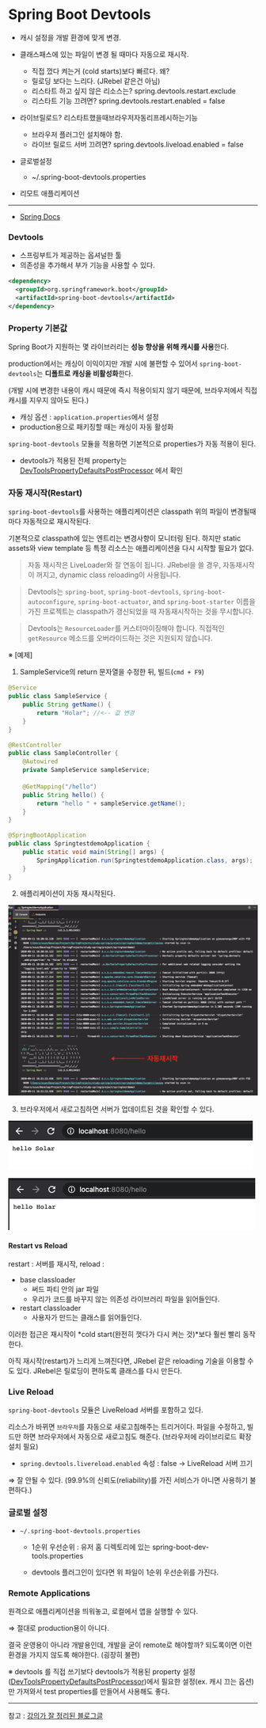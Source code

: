 # Spring Boot Devtools

* 캐시 설정을 개발 환경에 맞게 변경.

* 클래스패스에 있는 파일이 변경 될 때마다 자동으로 재시작.
  *  직접 껐다 켜는거 (cold starts)보다 빠르다. 왜?
  * 릴로딩 보다는 느리다. (JRebel 같은건 아님)
  * 리스타트 하고 싶지 않은 리소스는? spring.devtools.restart.exclude
  * 리스타트 기능 끄려면? spring.devtools.restart.enabled = false

* 라이브릴로드? 리스타트했을때브라우저자동리프레시하는기능
  *  브라우저 플러그인 설치해야 함.
  * 라이브 릴로드 서버 끄려면? spring.devtools.liveload.enabled = false
* 글로벌설정
  * ~/.spring-boot-devtools.properties
* 리모트 애플리케이션

---

* [Spring Docs](https://docs.spring.io/spring-boot/docs/2.2.4.RELEASE/reference/html/using-spring-boot.html#using-boot)

### Devtools

* 스프링부트가 제공하는 옵셔널한 툴
* 의존성을 추가해서 부가 기능을 사용할 수 있다.

```xml
<dependency>
  <groupId>org.springframework.boot</groupId>
  <artifactId>spring-boot-devtools</artifactId>
</dependency>
```



### Property 기본값

Spring Boot가 지원하는 몇 라이브러리는 **성능 향상을 위해 캐시를 사용**한다.

production에서는 캐싱이 이익이지만 개발 시에 불편할 수 있어서 `spring-boot-devtools`는 **디폴트로 캐싱을 비활성화**한다.

(개발 시에 변경한 내용이 캐시 때문에 즉시 적용이되지 않기 때문에, 브라우저에서 직접 캐시를 지우지 않아도 된다.)

* 캐싱 옵션 : `application.properties`에서 설정
* production용으로 패키징할 때는 캐싱이 자동 활성화

`spring-boot-devtools` 모듈을 적용하면 기본적으로 properties가 자동 적용이 된다.

* devtools가 적용된 전체 property는 [DevToolsPropertyDefaultsPostProcessor](https://github.com/spring-projects/spring-boot/tree/v2.2.4.RELEASE/spring-boot-project/spring-boot-devtools/src/main/java/org/springframework/boot/devtools/env/DevToolsPropertyDefaultsPostProcessor.java) 에서 확인



### 자동 재시작(Restart)

`spring-boot-devtools`를 사용하는 애플리케이션은 classpath 위의 파일이 변경될때마다 자동적으로 재시작된다.

기본적으로 classpath에 있는 엔트리는 변경사항이 모니터링 된다. 하지만 static assets와 view template 등 특정 리소스는 애플리케이션을 다시 시작할 필요가 없다.

> 자동 재시작은 LiveLoader와 잘 연동이 됩니다. JRebel을 쓸 경우, 자동재시작이 꺼지고, dynamic class reloading이 사용됩니다.

> Devtools는 `spring-boot`, `spring-boot-devtools`, `spring-boot-autoconfigure`, `spring-boot-actuator`, and `spring-boot-starter` 이름을 가진 프로젝트는 classpath가 갱신되었을 때 자동재시작하는 것을 무시합니다.

> Devtools는 `ResourceLoader`를 커스터마이징해야 합니다. 직접적인 `getResource` 메소드를 오버라이드하는 것은 지원되지 않습니다.





※ [예제]

1. SampleService의 return 문자열을 수정한 뒤, 빌드(`cmd + F9`)

```java
@Service
public class SampleService {
    public String getName() {
        return "Holar"; //<-- 값 변경
    }
}
```

```java
@RestController
public class SampleController {   
    @Autowired
    private SampleService sampleService;

    @GetMapping("/hello")
    public String hello() {
        return "hello " + sampleService.getName();
    }
}
```

```java
@SpringBootApplication
public class SpringtestdemoApplication {
    public static void main(String[] args) {
        SpringApplication.run(SpringtestdemoApplication.class, args);
    }
}
```



2. 애플리케이션이 자동 재시작된다.

![image-20200911163307924](images/image-20200911163307924.png)

3. 브라우저에서 새로고침하면 서버가 업데이트된 것을 확인할 수 있다. 

![image-20200911163504718](images/image-20200911163504718.png)

![image-20200911163451310](images/image-20200911163451310.png)





#### Restart vs Reload

restart : 서버를 재시작, reload : 

- base classloader
  - 써드 파티 안의 jar 파일
  - 우리가 코드를 바꾸지 않는 의존성 라이브러리 파일을 읽어들인다.
- restart classloader
  - 사용자가 만드는 클래스를 읽어들인다. 

이러한 접근은 재시작이 *cold start(완전히 껏다가 다시 켜는 것)*보다 훨씬 빨리 동작한다.

아직 재시작(restart)가 느리게 느껴진다면, JRebel 같은 reloading 기술을 이용할 수도 있다. JRebel은 릴로딩이 편하도록 클래스를 다시 만든다.



### Live Reload

`spring-boot-devtools` 모듈은 LiveReload 서버를 포함하고 있다.

리소스가 바뀌면 `브라우저`를 자동으로 새로고침해주는 트리거이다. 파일을 수정하고, 빌드만 하면 브라우저에서 자동으로 새로고침도 해준다. (브라우저에 라이브리로드 확장 설치 필요)

* `spring.devtools.livereload.enabled` 속성 : false → LiveReload 서버 끄기

⇒ 잘 안될 수 있다. (99.9%의 신뢰도(reliability)를 가진 서비스가 아니면 사용하기 불편하다.)



### 글로벌 설정

* `~/.spring-boot-devtools.properties` 

  * 1순위 우선순위 : 유저 홈 디렉토리에 있는 spring-boot-dev-tools.properties

  * devtools 플러그인이 있다면 위 파일이 1순위 우선순위를 가진다.



### Remote Applications

원격으로 애플리케이션을 띄워놓고, 로컬에서 앱을 실행할 수 있다.

⇒ 절대로 production용이 아니다. 

결국 운영용이 아니라 개발용인데, 개발을 굳이 remote로 해야할까? 되도록이면 이런 환경을 가지지 않도록 해야한다. (굉장히 불편)



※ devtools 를 직접 쓰기보다 devtools가 적용된 property 설정([DevToolsPropertyDefaultsPostProcessor](https://github.com/spring-projects/spring-boot/tree/v2.2.4.RELEASE/spring-boot-project/spring-boot-devtools/src/main/java/org/springframework/boot/devtools/env/DevToolsPropertyDefaultsPostProcessor.java))에서 필요한 설정(ex. 캐시 끄는 옵션)만 가져와서 test properties를 만들어서 사용해도 좋다.



---

참고 : [강의가 잘 정리된 블로그글](https://wordbe.tistory.com/entry/Spring-Boot-Devtools-restart-reloading)



